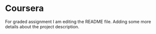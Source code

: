 # Coursera
For graded assignment
I am editing the README file. Adding some more details about the project description.
